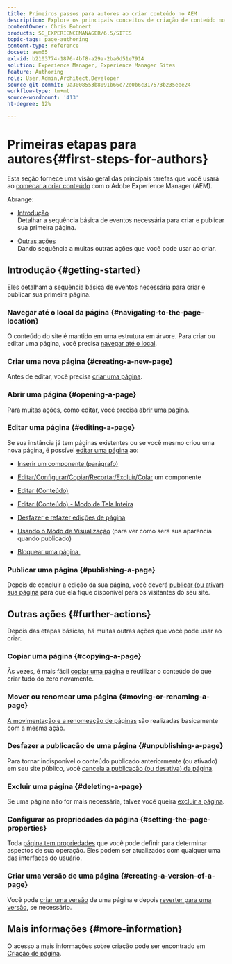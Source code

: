 ```yaml
---
title: Primeiros passos para autores ao criar conteúdo no AEM
description: Explore os principais conceitos de criação de conteúdo no AEM 6.5. Você também encontrará informações sobre o uso de tags, modelos e outros recursos da página.
contentOwner: Chris Bohnert
products: SG_EXPERIENCEMANAGER/6.5/SITES
topic-tags: page-authoring
content-type: reference
docset: aem65
exl-id: b2103774-1876-4bf8-a29a-2ba0d51e7914
solution: Experience Manager, Experience Manager Sites
feature: Authoring
role: User,Admin,Architect,Developer
source-git-commit: 9a3008553b8091b66c72e0b6c317573b235eee24
workflow-type: tm+mt
source-wordcount: '413'
ht-degree: 12%

---
```



# Primeiras etapas para autores{#first-steps-for-authors}

Esta seção fornece uma visão geral das principais tarefas que você usará ao [começar a criar conteúdo](/help/sites-authoring/author.md#concept-of-authoring-and-publishing) com o Adobe Experience Manager (AEM).

Abrange:

* [Introdução](#getting-started)\
  Detalhar a sequência básica de eventos necessária para criar e publicar sua primeira página.

* [Outras ações](#further-actions)\
  Dando sequência a muitas outras ações que você pode usar ao criar.

## Introdução {#getting-started}

Eles detalham a sequência básica de eventos necessária para criar e publicar sua primeira página.

### Navegar até o local da página {#navigating-to-the-page-location}

O conteúdo do site é mantido em uma estrutura em árvore. Para criar ou editar uma página, você precisa [navegar até o local](/help/sites-authoring/basic-handling.md#viewing-and-selecting-resources).

### Criar uma nova página {#creating-a-new-page}

Antes de editar, você precisa [criar uma página](/help/sites-authoring/managing-pages.md#creating-a-new-page).

### Abrir uma página {#opening-a-page}

Para muitas ações, como editar, você precisa [abrir uma página](/help/sites-authoring/managing-pages.md#opening-a-page-for-editing).

### Editar uma página {#editing-a-page}

Se sua instância já tem páginas existentes ou se você mesmo criou uma nova página, é possível [editar uma página](/help/sites-authoring/editing-content.md) ao:

* [Inserir um componente (parágrafo)](/help/sites-authoring/editing-content.md#inserting-a-component)
* [Editar/Configurar/Copiar/Recortar/Excluir/Colar](/help/sites-authoring/editing-content.md#edit-configure-copy-cut-delete-paste) um componente
* [Editar (Conteúdo)](/help/sites-authoring/editing-content.md#edit-content)
* [Editar (Conteúdo) - Modo de Tela Inteira](/help/sites-authoring/editing-content.md#edit-content-full-screen-mode)

* [Desfazer e refazer edições de página](/help/sites-authoring/editing-content.md#undoing-and-redoing-page-edits)
* [Usando o Modo de Visualização](/help/sites-authoring/editing-content.md#preview-mode) (para ver como será sua aparência quando publicado)
* [Bloquear uma página  &#x200B;](/help/sites-authoring/editing-content.md#locking-a-page)

### Publicar uma página {#publishing-a-page}

Depois de concluir a edição da sua página, você deverá [publicar (ou ativar) sua página](/help/sites-authoring/publishing-pages.md#main-pars-title-10) para que ela fique disponível para os visitantes do seu site.

## Outras ações {#further-actions}

Depois das etapas básicas, há muitas outras ações que você pode usar ao criar.

### Copiar uma página {#copying-a-page}

Às vezes, é mais fácil [copiar uma página](/help/sites-authoring/managing-pages.md#copying-and-pasting-a-page) e reutilizar o conteúdo do que criar tudo do zero novamente.

### Mover ou renomear uma página {#moving-or-renaming-a-page}

[A movimentação e a renomeação de páginas](/help/sites-authoring/managing-pages.md#moving-or-renaming-a-page) são realizadas basicamente com a mesma ação.

### Desfazer a publicação de uma página {#unpublishing-a-page}

Para tornar indisponível o conteúdo publicado anteriormente (ou ativado) em seu site público, você [cancela a publicação (ou desativa) da página](/help/sites-authoring/publishing-pages.md#main-pars-title-5).

### Excluir uma página {#deleting-a-page}

Se uma página não for mais necessária, talvez você queira [excluir a página](/help/sites-authoring/managing-pages.md#deleting-a-page).

### Configurar as propriedades da página {#setting-the-page-properties}

Toda [página tem propriedades](/help/sites-authoring/editing-page-properties.md) que você pode definir para determinar aspectos de sua operação. Eles podem ser atualizados com qualquer uma das interfaces do usuário.

### Criar uma versão de uma página {#creating-a-version-of-a-page}

Você pode [criar uma versão](/help/sites-authoring/working-with-page-versions.md#creating-a-new-version) de uma página e depois [reverter para uma versão](/help/sites-authoring/working-with-page-versions.md#reverting-to-a-page-version), se necessário.

## Mais informações {#more-information}

O acesso a mais informações sobre criação pode ser encontrado em [Criação de página](/help/sites-authoring/page-authoring.md).
